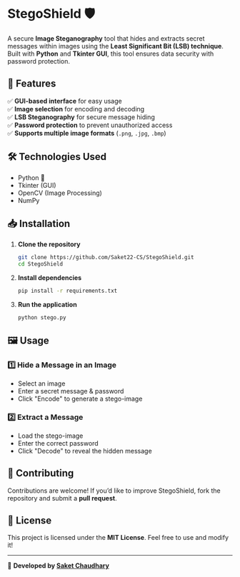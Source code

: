 # StegoShield 🛡️  
A secure **Image Steganography** tool that hides and extracts secret messages within images using the **Least Significant Bit (LSB) technique**. Built with **Python** and **Tkinter GUI**, this tool ensures data security with password protection.

## 🚀 Features  
✅ **GUI-based interface** for easy usage  
✅ **Image selection** for encoding and decoding  
✅ **LSB Steganography** for secure message hiding  
✅ **Password protection** to prevent unauthorized access  
✅ **Supports multiple image formats** (`.png`, `.jpg`, `.bmp`)  

## 🛠️ Technologies Used  
- Python 🐍  
- Tkinter (GUI)  
- OpenCV (Image Processing)  
- NumPy  

## 📥 Installation  
1. **Clone the repository**  
   ```bash
   git clone https://github.com/Saket22-CS/StegoShield.git
   cd StegoShield
   ```

2. **Install dependencies**  
   ```bash
   pip install -r requirements.txt
   ```

3. **Run the application**  
   ```bash
   python stego.py
   ```

## 🖼️ Usage  
### **1️⃣ Hide a Message in an Image**
- Select an image  
- Enter a secret message & password  
- Click "Encode" to generate a stego-image  

### **2️⃣ Extract a Message**
- Load the stego-image  
- Enter the correct password  
- Click "Decode" to reveal the hidden message  

## 🤝 Contributing  
Contributions are welcome! If you’d like to improve StegoShield, fork the repository and submit a **pull request**.  

## 📜 License  
This project is licensed under the **MIT License**. Feel free to use and modify it!  

---
🔹 **Developed by [Saket Chaudhary](https://github.com/Saket22-CS)** 
